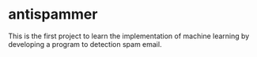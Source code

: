 # antispammer
This is the first project to learn the implementation of machine learning by developing a program to detection spam email.
